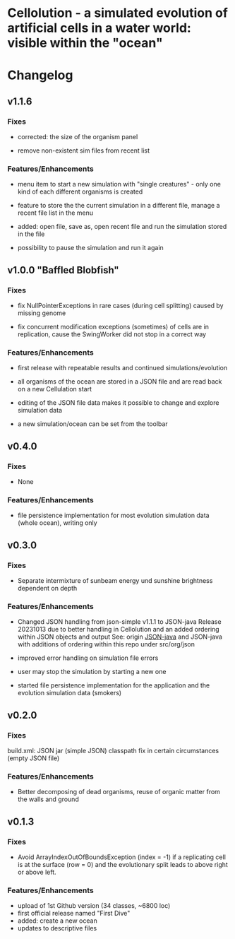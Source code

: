 
# Cellolution - a simulated evolution of artificial cells in a water world: visible within the "ocean"

# Changelog


## v1.1.6

### Fixes

* corrected: the size of the organism panel

* remove non-existent sim files from recent list

### Features/Enhancements

* menu item to start a new simulation with "single creatures" - only one kind of each different organisms is created

* feature to store the the current simulation in a different file, manage a recent file list in the menu

* added: open file, save as, open recent file and run the simulation stored in the file

* possibility to pause the simulation and run it again


## v1.0.0 "Baffled Blobfish"

### Fixes

* fix NullPointerExceptions in rare cases (during cell splitting) caused by missing genome

* fix concurrent modification exceptions (sometimes) of cells are in replication, cause the SwingWorker
did not stop in a correct way

### Features/Enhancements

* first release with repeatable results and continued simulations/evolution

* all organisms of the ocean are stored in a JSON file and are read back on a new Cellulation start

* editing of the JSON file data makes it possible to change and explore simulation data

* a new simulation/ocean can be set from the toolbar


## v0.4.0

### Fixes

* None

### Features/Enhancements

* file persistence implementation for most  evolution simulation data (whole ocean), 
writing only


## v0.3.0

### Fixes

* Separate intermixture of sunbeam energy und sunshine brightness dependent on depth

### Features/Enhancements

* Changed JSON handling from json-simple v1.1.1 to JSON-java Release 20231013 due to
better handling in Cellolution and an added ordering within JSON objects and output
See: origin [JSON-java](https://github.com/stleary/JSON-java) and JSON-java with additions
of ordering within this repo under src/org/json 

* improved error handling on simulation file errors

* user may stop the simulation by starting a new one

* started file persistence implementation for the application and the evolution simulation data (smokers)


## v0.2.0

### Fixes

build.xml: JSON jar (simple JSON) classpath fix in certain circumstances (empty JSON file)

### Features/Enhancements

* Better decomposing of dead organisms, reuse of organic matter from the walls and ground


## v0.1.3

### Fixes

* Avoid ArrayIndexOutOfBoundsException (index = -1) if a replicating cell is at the surface (row = 0) and the evolutionary split leads to above right or above left.

### Features/Enhancements

* upload of 1st Github version (34 classes, ~6800 loc)
* first official release named "First Dive"
* added: create a new ocean
* updates to descriptive files




